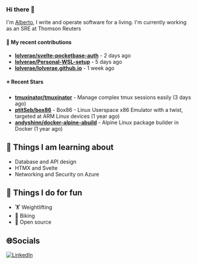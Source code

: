 ### Hi there 👋

I'm [Alberto](https://albertolvera.com), I write and operate software for a living. I'm currently working as an SRE at Thomson Reuters

#### 🚀 My recent contributions
- **[lolverae/svelte-pocketbase-auth](https://github.com/lolverae/svelte-pocketbase-auth)** - 2 days ago
- **[lolverae/Personal-WSL-setup](https://github.com/lolverae/Personal-WSL-setup)** - 5 days ago
- **[lolverae/lolverae.github.io](https://github.com/lolverae/lolverae.github.io)** - 1 week ago

#### ⭐ Recent Stars
- **[tmuxinator/tmuxinator](https://github.com/tmuxinator/tmuxinator)** - Manage complex tmux sessions easily (3 days ago)
- **[ptitSeb/box86](https://github.com/ptitSeb/box86)** - Box86 - Linux Userspace x86 Emulator with a twist, targeted at ARM Linux devices (1 year ago)
- **[andyshinn/docker-alpine-abuild](https://github.com/andyshinn/docker-alpine-abuild)** - Alpine Linux package builder in Docker (1 year ago)

## 📖 Things I am learning about

- Database and API design
- HTMX and Svelte
- Networking and Security on Azure

## 💪 Things I do for fun

- 🏋 Weightlifting
- 🚴 Biking
- 🤼 Open source

## 🌐Socials
[![LinkedIn](https://img.shields.io/badge/LinkedIn-%230077B5.svg?logo=linkedin&logoColor=white)](https://www.linkedin.com/in/luis-alberto-olvera/)
